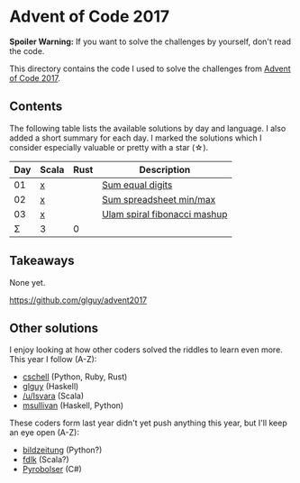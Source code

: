 Advent of Code 2017
===================

**Spoiler Warning:** If you want to solve the challenges by yourself, don't read the code.

This directory contains the code I used to solve the challenges from [Advent of Code 2017](http://adventofcode.com/2017).

Contents
--------

The following table lists the available solutions by day and language. I also
added a short summary for each day. I marked the solutions which I consider
especially valuable or pretty with a star (☆).

Day | Scala     | Rust      | Description                             
----|-----------|-----------|-----------------------------------------
01  | [x][sc01] |           | [Sum equal digits][aoc01]
02  | [x][sc02] |           | [Sum spreadsheet min/max][aoc02]
03  | [x][sc03] |           | [Ulam spiral fibonacci mashup][aoc03]
Σ   |         3 |         0 |

Takeaways
---------

None yet.

https://github.com/glguy/advent2017


Other solutions
---------------

I enjoy looking at how other coders solved the riddles to learn even more. This
year I follow (A-Z):

* [cschell](https://github.com/cschell/adventofcode/tree/master/2017) (Python, Ruby, Rust)
* [glguy](https://github.com/glguy/advent2017) (Haskell)
* [/u/Isvara](https://www.reddit.com/user/Isvara) (Scala)
* [msullivan](https://github.com/msullivan/advent-of-code/tree/master/2017) (Haskell, Python)

These coders form last year didn't yet push anything this year, but I'll keep an eye open (A-Z):

* [bildzeitung](https://github.com/bildzeitung/) (Python?)
* [fdlk](https://github.com/fdlk/) (Scala?)
* [Pyrobolser](https://github.com/Pyrobolser/) (C#)

 [aoc01]: http://adventofcode.com/2017/day/1
 [aoc02]: http://adventofcode.com/2017/day/2
 [aoc03]: http://adventofcode.com/2017/day/3
 [sc01]: day01/Day01.scala
 [sc02]: day02/Day02.scala
 [sc03]: day03/Day03.scala

